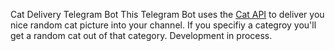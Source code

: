 Cat Delivery Telegram Bot
This Telegram Bot uses the [Cat API](https://thecatapi.com/) to deliver you nice random cat picture into your channel. If you specifiy a categroy you'll get a random cat out of that category. Development in process. 
